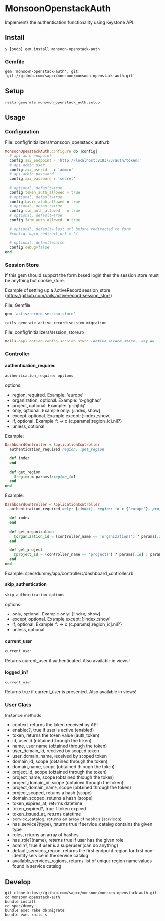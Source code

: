 MonsoonOpenstackAuth
=====================

Implements the authentication functionality using Keystone API.

Install
-------

```
$ [sudo] gem install monsoon-openstack-auth
```

### Gemfile


```
gem 'monsoon-openstack-auth', git: 'git://github.com/sapcc/monsoon/monsoon-openstack-auth.git'
```

Setup
-----

```
rails generate monsoon_openstack_auth:setup
```

Usage
-----

### Configuration
File: config/initializers/monsoon_openstack_auth.rb
```ruby
MonsoonOpenstackAuth.configure do |config|
  # api auth endpoint
  config.api_endpoint = 'http://localhost:8183/v3/auth/tokens'
  # api admin user
  config.api_userid   = 'admin'
  # api admin password
  config.api_password = 'secret'
  
  # optional, default=true
  config.token_auth_allowed = true
  # optional, default=true
  config.basic_atuh_allowed = true
  # optional, default=true
  config.sso_auth_allowed   = true
  # optional, default=true
  config.form_auth_allowed  = true
  
  # optional, default= last url before redirected to form
  #config.login_redirect_url = '/'
  
  # optional, default=false
  config.debug=false
end
```

### Session Store
If this gem should support the form based login then the session store must be anything but cookie_store.

Example of setting up a ActiveRecord session_store (https://github.com/rails/activerecord-session_store)

File: Gemfile
```ruby
gem 'activerecord-session_store'
```

```
rails generate active_record:session_migration
```

File: config/initializers/session_store.rb
```ruby
Rails.application.config.session_store :active_record_store, :key => '_monsoon_app_session'
```


### Controller

#### authentication_required

```ruby
authentication_required options
```

options:

* region, required. Example: 'europe'
* organization, optional. Example: 'o-ghghad'
* project, optional. Example: 'p-jhjhhj'
* only, optional. Example only: [:index,:show]
* except, optional. Example except: [:index,:show]
* if, optional. Example if: -> c {c.params[:region_id].nil?}
* unless, optional

Example:
```ruby
DashboardController < ApplicationController
  authentication_required region: :get_region 

  def index
  end
  
  def get_region
    @region = params[:region_id]
  end
end
```

Example:
```ruby
DashboardController < ApplicationController
  authentication_required only: [:index], region: -> c {'europe'}, project: :get_project, organization: :get_organization 
  
  def index
  end
  
  def get_organization
    @organization_id = (controller_name == 'organizations') ? params[:id] : params[:organization_id]
  end
  
  def get_project
    @project_id = (controller_name == 'projects') ? params[:id] : params[:project_id]
  end
end
```

Example: spec/dummy/app/controllers/dashboard_controller.rb

#### skip_authentication

```ruby
skip_authentication options
```

options:

* only, optional. Example only: [:index,:show]
* except, optional. Example except: [:index,:show]
* if, optional. Example if: -> c {c.params[:region_id].nil?}
* unless, optional

#### current_user

```ruby
current_user
```
Returns current_user if authenticated.
Also available in views!

#### logged_in?

```ruby
current_user
```
Returns true if current_user is presented.
Also available in views!

### User Class
Instance methods:

* context, returns the token received by API
* enabled?, true if user is active (enabled)
* token, returns the token value (auth_token)  
* id, user id (obtained through the token)
* name, user name (obtained through the token)
* user_domain_id, received by scoped token
* user_domain_name, received by scoped token
* domain_id, scope (obtained through the token)
* domain_name, scope (obtained through the token)
* project_id, scope (obtained through the token)
* project_name, scope (obtained through the token)
* project_domain_id, scope (obtained through the token)
* project_domain_name, scope (obtained through the token)
* project_scoped, returns a hash (scope)
* domain_scoped, returns a hash (scope)
* token_expires_at, returns datetime
* token_expired?, true if token expired
* token_issued_at, returns datetime
* service_catalog, returns an array of hashes (services)
* has_service?(type), returns true if service_catalog contains the given type
* roles, returns an array of hashes
* has_role?(name), returns true if user has the given role
* admin?, true if user is a superuser (can do anything)    
* default_services_region, returns the first endpoint region for first non-identity service in the service catalog
* available_services_regions, returns list of unique region name values found in service catalog 


Develop
-------
```
git clone https://github.com/sapcc/monsoon/monsoon-openstack-auth.git
cd monsoon-openstack-auth
bundle install
cd spec/dummy
bundle exec rake db:migrate
bundle exec rails s
```